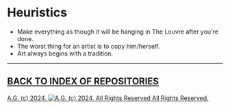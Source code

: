 Heuristics
==========
* Make everything as though it will be hanging in The Louvre after you're done.
* The worst thing for an artist is to copy him/herself.
* Art always begins with a tradition.

- - - - - - - - - -

## [BACK TO INDEX OF REPOSITORIES](https://github.com/antiface/Index)

[A.G. (c) 2024. ![A.G. (c) 2024. All Rights Reserved](https://historiotheque.files.wordpress.com/2016/11/ag_signature_official_2015_50px_cropped.jpg) All Rights Reserved.](http://alexgagnon.com)

